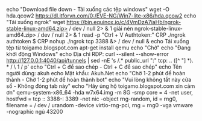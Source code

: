 echo "Download file down - Tải xuống các tệp windows"
wget -O hda.qcow2 https://dl.itforvn.com/0:/EVE-NG/Win7-lite-x86/hda.qcow2
echo "Tải xuống ngrok"
wget https://bin.equinox.io/c/4VmDzA7iaHb/ngrok-stable-linux-amd64.zip> / dev / null 2> & 1
giải nén ngrok-stable-linux-amd64.zip> / dev / null 2> & 1
read -p "Ctrl + V Authtoken:" CRP 
./ngrok authtoken $ CRP 
nohup ./ngrok tcp 3388 &> / dev / null &
echo Tải xuống tệp từ toigamo.blogspot.com
apt-get install qemu
echo "Chờ"
echo "Đang khởi động Windows"
echo Địa chỉ RDP:
curl --silent --show-error http://127.0.0.1:4040/api/tunnels | sed -nE 's /.* public_url ":" tcp: .. ([^ "] *). * / \ 1 / p'
echo "Ctrl + C để sao chép - Ctrl + C để sao chép"
echo Tên người dùng: akuh
echo Mật khẩu: Akuh.Net
echo "Chờ 1-2 phút để hoàn thành - Chờ 1-2 phút để hoàn thành bot"
echo "Vui lòng không tắt này cửa sổ - Không đóng tab này"
echo "Hãy ủng hộ toigamo.blogspot.com xin cảm ơn"
qemu-system-x86_64 -hda w7x64.img -m 8G -smp core = 4 -net user, hostfwd = tcp :: 3388-: 3389 -net nic -object rng-random, id = rng0, filename = / dev / urandom -device virtio-rng-pci, rng = rng0 -vga vmware -nographic
ngủ 43200
